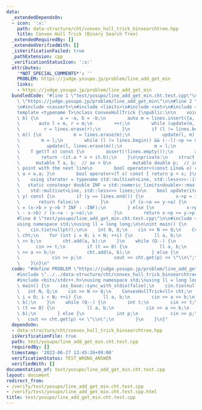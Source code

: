 ```yaml
---
data:
  _extendedDependsOn:
  - icon: ':x:'
    path: data-structure/cht/convex_hull_trick_binsearchtree.hpp
    title: Convex Hull Trick (Binary Search Tree)
  _extendedRequiredBy: []
  _extendedVerifiedWith: []
  _isVerificationFailed: true
  _pathExtension: cpp
  _verificationStatusIcon: ':x:'
  attributes:
    '*NOT_SPECIAL_COMMENTS*': ''
    PROBLEM: https://judge.yosupo.jp/problem/line_add_get_min
    links:
    - https://judge.yosupo.jp/problem/line_add_get_min
  bundledCode: "#line 1 \"test/yosupo/line_add_get_min.cht.test.cpp\"\n#define PROBLEM\
    \ \"https://judge.yosupo.jp/problem/line_add_get_min\"\n\n#line 2 \"data-structure/cht/convex_hull_trick_binsearchtree.hpp\"\
    \n#include <cassert>\n#include <limits>\n#include <set>\n#include <utility>\n\n\
    template <typename T>\nclass ConvexHullTrick {\npublic:\n\n    void add(T a, T\
    \ b) {\n        a = -a, b = -b;\n        auto m = lines.insert({a, b, 0});\n \
    \       auto l = m, r = m;\n        ++r;\n        while (update(m, r)) {\n   \
    \         r = lines.erase(r);\n        }\n        if (l != lines.begin() && update(--l,\
    \ m)) {\n            m = lines.erase(m);\n            update(l, m);\n        }\n\
    \        m = l;\n        while (l != lines.begin() && (--l)->p >= m->p) {\n  \
    \          update(l, lines.erase(m));\n            m = l;\n        }\n    }\n\n\
    \    T get(T x) const {\n        assert(!lines.empty());\n        auto it = *lines.lower_bound(x);\n\
    \        return -(it.a * x + it.b);\n    }\n\nprivate:\n    struct Line {\n  \
    \      mutable T a, b;  // ax + b\n        mutable double p;  // intersection\
    \ point with the next line\n        bool operator<(const Line& o) const { return\
    \ a < o.a; }\n        bool operator<(T x) const { return p < x; }\n    };\n\n\
    \    using iterator = typename std::multiset<Line, std::less<>>::iterator;\n \
    \   static constexpr double INF = std::numeric_limits<double>::max() / 2;\n\n\
    \    std::multiset<Line, std::less<>> lines;\n\n    bool update(iterator x, iterator\
    \ y) const {\n        if (y == lines.end()) {\n            x->p = INF;\n     \
    \       return false;\n        }\n        if (x->a == y->a) {\n            x->p\
    \ = (x->b > y->b ? INF : -INF);\n        } else {\n            x->p = 1.0 * (y->b\
    \ - x->b) / (x->a - y->a);\n        }\n        return x->p >= y->p;\n    }\n};\n\
    #line 4 \"test/yosupo/line_add_get_min.cht.test.cpp\"\n\n#include <bits/stdc++.h>\n\
    using namespace std;\nusing ll = long long;\n\n\nint main() {\n    ios_base::sync_with_stdio(false);\n\
    \    cin.tie(nullptr);\n\n    int N, Q;\n    cin >> N >> Q;\n    ConvexHullTrick<ll>\
    \ cht;\n    for (int i = 0; i < N; ++i) {\n        ll a, b;\n        cin >> a\
    \ >> b;\n        cht.add(a, b);\n    }\n    while (Q--) {\n        int t;\n  \
    \      cin >> t;\n        if (t == 0) {\n            ll a, b;\n            cin\
    \ >> a >> b;\n            cht.add(a, b);\n        } else {\n            int p;\n\
    \            cin >> p;\n            cout << cht.get(p) << \"\\n\";\n        }\n\
    \    }\n}\n"
  code: "#define PROBLEM \"https://judge.yosupo.jp/problem/line_add_get_min\"\n\n\
    #include \"../../data-structure/cht/convex_hull_trick_binsearchtree.hpp\"\n\n\
    #include <bits/stdc++.h>\nusing namespace std;\nusing ll = long long;\n\n\nint\
    \ main() {\n    ios_base::sync_with_stdio(false);\n    cin.tie(nullptr);\n\n \
    \   int N, Q;\n    cin >> N >> Q;\n    ConvexHullTrick<ll> cht;\n    for (int\
    \ i = 0; i < N; ++i) {\n        ll a, b;\n        cin >> a >> b;\n        cht.add(a,\
    \ b);\n    }\n    while (Q--) {\n        int t;\n        cin >> t;\n        if\
    \ (t == 0) {\n            ll a, b;\n            cin >> a >> b;\n            cht.add(a,\
    \ b);\n        } else {\n            int p;\n            cin >> p;\n         \
    \   cout << cht.get(p) << \"\\n\";\n        }\n    }\n}"
  dependsOn:
  - data-structure/cht/convex_hull_trick_binsearchtree.hpp
  isVerificationFile: true
  path: test/yosupo/line_add_get_min.cht.test.cpp
  requiredBy: []
  timestamp: '2022-06-27 13:45:26+09:00'
  verificationStatus: TEST_WRONG_ANSWER
  verifiedWith: []
documentation_of: test/yosupo/line_add_get_min.cht.test.cpp
layout: document
redirect_from:
- /verify/test/yosupo/line_add_get_min.cht.test.cpp
- /verify/test/yosupo/line_add_get_min.cht.test.cpp.html
title: test/yosupo/line_add_get_min.cht.test.cpp
---
```

